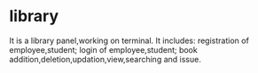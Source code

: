 # library
It is a library panel,working on terminal. 
It includes:
  registration of employee,student;
  login of employee,student;
  book addition,deletion,updation,view,searching and issue.
